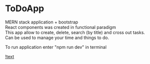 # ToDoApp
MERN stack application + bootstrap </br>
React components was created in functional paradigm </br>
This app allow to create, delete, search (by title) and cross out tasks. </br>
Can be used to manage your time and things to do. </br>

To run application enter "npm run dev" in terminal

[!text](https://github.com/LiubomyrPashko/ToDoApp/blob/master/screenshots/Знімок%20екрана%202021-01-04%20о%2021.58.02.png)
